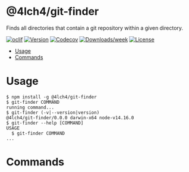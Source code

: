 @4lch4/git-finder
=================

Finds all directories that contain a git repository within a given directory.

[![oclif](https://img.shields.io/badge/cli-oclif-brightgreen.svg)](https://oclif.io)
[![Version](https://img.shields.io/npm/v/@4lch4/git-finder.svg)](https://npmjs.org/package/@4lch4/git-finder)
[![Codecov](https://codecov.io/gh/4lch4/git-finder/branch/master/graph/badge.svg)](https://codecov.io/gh/4lch4/git-finder)
[![Downloads/week](https://img.shields.io/npm/dw/@4lch4/git-finder.svg)](https://npmjs.org/package/@4lch4/git-finder)
[![License](https://img.shields.io/npm/l/@4lch4/git-finder.svg)](https://github.com/4lch4/git-finder/blob/master/package.json)

<!-- toc -->
* [Usage](#usage)
* [Commands](#commands)
<!-- tocstop -->
# Usage
<!-- usage -->
```sh-session
$ npm install -g @4lch4/git-finder
$ git-finder COMMAND
running command...
$ git-finder (-v|--version|version)
@4lch4/git-finder/0.0.0 darwin-x64 node-v14.16.0
$ git-finder --help [COMMAND]
USAGE
  $ git-finder COMMAND
...
```
<!-- usagestop -->
# Commands
<!-- commands -->

<!-- commandsstop -->
